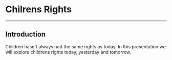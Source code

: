 # Chilrens Rights
---
## Introduction
Children hasn't always had the same rights as today.<split>
In this presentation we will explore childrens rights today, yesterday and tomorrow.
